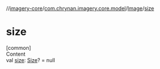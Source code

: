 //[imagery-core](../../../index.md)/[com.chrynan.imagery.core.model](../index.md)/[Image](index.md)/[size](size.md)



# size  
[common]  
Content  
val [size](size.md): [Size](../-size/index.md)? = null  



